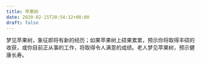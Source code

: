 ```yaml
---
title: 苹果树
date: 2020-02-15T20:54:12+08:00
draft: false
---
```


梦见苹果树，象征即将有新的经历；如果苹果树上硕果累累，预示你将取得丰硕的收获，或你目前正从事的工作，将取得令人满意的成绩。老人梦见苹果树，预示健康长寿。